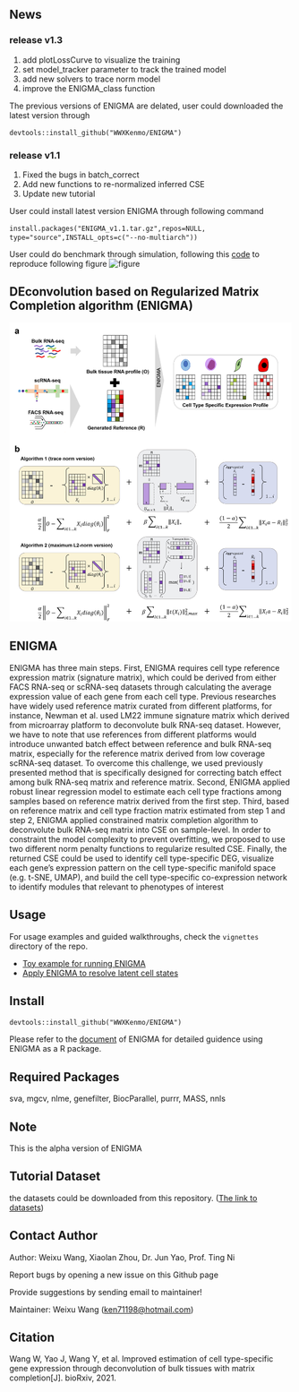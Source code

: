 ## News
### release v1.3
1. add plotLossCurve to visualize the training
2. set model_tracker parameter to track the trained model
3. add new solvers to trace norm model
4. improve the ENIGMA_class function

The previous versions of ENIGMA are delated, user could downloaded the latest version through
```
devtools::install_github("WWXKenmo/ENIGMA")
```


### release v1.1
1. Fixed the bugs in batch_correct
2. Add new functions to re-normalized inferred CSE
3. Update new tutorial

User could install latest version ENIGMA through following command
```
install.packages("ENIGMA_v1.1.tar.gz",repos=NULL, type="source",INSTALL_opts=c("--no-multiarch"))
```
User could do benchmark through simulation, following this [code](https://github.com/WWXkenmo/ENIGMA/blob/main/cell_heterogeneity.R) to reproduce following figure
![figure](https://github.com/WWXkenmo/ENIGMA/blob/master/vignettes/overall.png)

## DEconvolution based on Regularized Matrix Completion algorithm (ENIGMA)
![ENIGMA](https://github.com/WWXkenmo/ENIGMA/blob/master/vignettes/Fig1.png)

## ENIGMA
ENIGMA has three main steps. First, ENIGMA requires cell type reference expression matrix (signature matrix), which could be derived from either FACS RNA-seq or scRNA-seq datasets through calculating the average expression value of each gene from each cell type. Previous researches have widely used reference matrix curated from different platforms, for instance, Newman et al. used LM22 immune signature matrix which
derived from microarray platform to deconvolute bulk RNA-seq dataset. However, we
have to note that use references from different platforms would introduce unwanted batch
effect between reference and bulk RNA-seq matrix, especially for the reference matrix
derived from low coverage scRNA-seq dataset. To overcome this challenge, we used
previously presented method that is specifically designed for correcting batch effect among
bulk RNA-seq matrix and reference matrix. Second, ENIGMA applied robust
linear regression model to estimate each cell type fractions among samples based on
reference matrix derived from the first step. Third, based on reference matrix and cell type
fraction matrix estimated from step 1 and step 2, ENIGMA applied constrained matrix
completion algorithm to deconvolute bulk RNA-seq matrix into CSE on sample-level. In
order to constraint the model complexity to prevent overfitting, we proposed to use two
different norm penalty functions to regularize resulted CSE. Finally, the returned CSE could
be used to identify cell type-specific DEG, visualize each gene’s expression pattern on the
cell type-specific manifold space (e.g. t-SNE, UMAP), and build the cell type-specific
co-expression network to identify modules that relevant to phenotypes of interest

## Usage
For usage examples and guided walkthroughs, check the `vignettes` directory of the repo. 

* [Toy example for running ENIGMA](https://htmlpreview.github.io/?https://github.com/WWXkenmo/ENIGMA/blob/master/vignettes/ENIGMA_toy2.html)
* [Apply ENIGMA to resolve latent cell states](https://htmlpreview.github.io/?https://github.com/WWXkenmo/ENIGMA/blob/master/vignettes/ENIGMA_cell_heterogeneity1.html)
## Install
```
devtools::install_github("WWXKenmo/ENIGMA")
```
Please refer to the [document](https://enigma-docs.readthedocs.io/en/latest/) of ENIGMA for detailed guidence using ENIGMA as a R package. 

## Required Packages
sva, mgcv, nlme, genefilter, BiocParallel, purrr, MASS, nnls

## Note
This is the alpha version of ENIGMA

## Tutorial Dataset
the datasets could be downloaded from this repository. ([The link to datasets](https://github.com/WWXkenmo/ENIGMA/tree/master))

## Contact Author
Author: Weixu Wang, Xiaolan Zhou, Dr. Jun Yao, Prof. Ting Ni

Report bugs by opening a new issue on this Github page

Provide suggestions by sending email to maintainer!

Maintainer: Weixu Wang (ken71198@hotmail.com)

## Citation
Wang W, Yao J, Wang Y, et al. Improved estimation of cell type-specific gene expression through deconvolution of bulk tissues with matrix completion[J]. bioRxiv, 2021.
